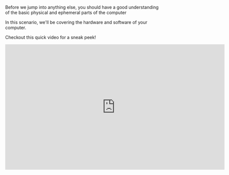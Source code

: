 Before we jump into anything else, you should have a good understanding of the basic physical and ephemeral parts of the computer

In this scenario, we'll be covering the hardware and software of your computer.

Checkout this quick video for a sneak peek!
<iframe width="700" height="400" src="https://www.youtube.com/embed/AkFi90lZmXA" frameborder="0" allow="accelerometer; autoplay; clipboard-write; encrypted-media; gyroscope; picture-in-picture" allowfullscreen></iframe>